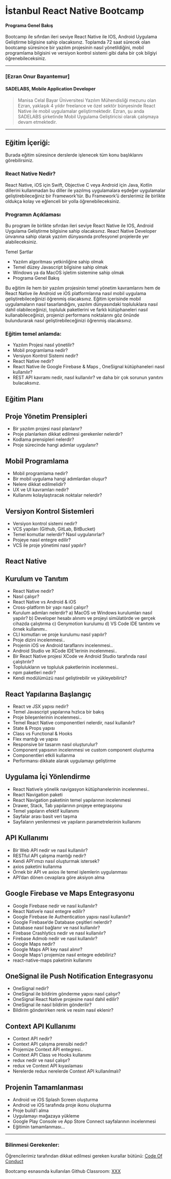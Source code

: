 # İstanbul React Native Bootcamp

#### Programa Genel Bakış
Bootcamp ile sıfırdan ileri seviye React Native ile IOS, Android Uygulama Geliştirme bilgisine sahip olacaksınız. Toplamda 72 saat sürecek olan bootcamp süresince bir yazılım projesinin nasıl yönetildiğini, mobil programlama bilgisini ve versiyon kontrol sistemi gibi daha bir çok bilgiyi öğrenebileceksiniz. 



---

### [Ezran Onur Bayantemur]

#### SADELABS, Mobile Application Developer

> Manisa Celal Bayar Üniversitesi Yazılım Mühendisliği mezunu olan Ezran, yaklaşık 4 yıldır freelance ve özel sektör bünyesinde React Native ile mobil uygulamalar geliştirmektedir. Ezran, şu anda SADELABS şirketinde Mobil Uygulama Geliştiricisi olarak çalışmaya devam etmektedir.


---

## Eğitim İçeriği:

Burada eğitim süresince derslerde işlenecek tüm konu başlıklarını görebilirsiniz. 

### React Native Nedir?

React Native, iOS için Swift, Objective C veya Android için Java, Kotlin dillerini kullanmadan bu diller ile yazılmış uygulamalara eşdeğer uygulamalar geliştirebileceğiniz bir Framework'tür. Bu Framework’ü derslerimiz ile birlikte oldukça kolay ve eğlenceli bir yolla öğrenebileceksiniz.

### Programın Açıklaması

Bu program ile birlikte sıfırdan ileri seviye React Native ile IOS, Android Uygulama Geliştirme bilgisine sahip olacaksınız. React Native Developer ünvanına sahip olarak yazılım dünyasında profesyonel projelerde yer alabileceksiniz.

Temel Şartlar
- Yazılım algoritması yetkinliğine sahip olmak
- Temel düzey Javascript bilgisine sahip olmak
- Windows ya da MacOS işletim sistemine sahip olmak
- Programa Genel Bakış

Bu eğitim ile hem bir yazılım projesinin temel yönetim kavramlarını hem de React Native ile Android ve iOS platformlarına nasıl mobil uygulama geliştirebileceğinizi öğrenmiş olacaksınız. Eğitim içerisinde mobil uygulamaların nasıl tasarlandığını,  yazılım dünyasındaki topluluklara nasıl dahil olabileceğinizi, topluluk paketlerini ve farklı kütüphaneleri nasıl kullanabileceğinizi, projenizi performans noktalarını göz önünde bulundurarak nasıl geliştirebileceğinizi öğrenmiş olacaksınız.

### Eğitim temel anlamda:
- Yazılım Projesi nasıl yönetilir?
- Mobil programlama nedir?
- Versiyon Kontrol Sistemi nedir?
- React Native nedir? 
- React Native ile Google Firebase & Maps , OneSignal kütüphaneleri nasıl kullanılır?
- REST API kavramı nedir, nasıl kullanılır? ve daha bir çok sorunun yanıtını bulacaksınız.
## Eğitim Planı
## Proje Yönetim Prensipleri
- Bir yazılım projesi nasıl planlanır?
- Proje planlarken dikkat edilmesi gerekenler nelerdir?
- Kodlama prensipleri nelerdir?
- Proje sürecinde hangi adımlar uygulanır? 
## Mobil Programlama
- Mobil programlama nedir?
- Bir mobil uygulama hangi adımlardan oluşur?
- Nelere dikkat edilmelidir?
- UX ve UI kavramları nedir?
- Kullanımı kolaylaştıracak noktalar nelerdir?
## Versiyon Kontrol Sistemleri
- Versiyon kontrol sistemi nedir?
- VCS yapıları (Github, GitLab, BitBucket)
- Temel komutlar nelerdir? Nasıl uygulanırlar?
- Projeye nasıl entegre edilir?
- VCS ile proje yönetimi nasıl yapılır?

## React Native 
## Kurulum ve Tanıtım
- React Native nedir?
- Nasıl çalışır?
- React Native vs Android & iOS
- Cross-platform bir yapı nasıl çalışır?
- Kurulum adımları nelerdir?
  a) MacOS ve Windows kurulumları nasıl yapılır?
  b) Developer hesabı alınımı ve projeyi simülatörde ve gerçek cihazda çalıştırma
  c) Genymotion kurulumu
  d) VS Code IDE tanıtımı ve örnek kullanımı..
- CLI komutları ve proje kurulumu nasıl yapılır?
- Proje dizini incelenmesi..
- Projenin iOS ve Android taraflarını incelenmesi..
- Android Studio ve XCode IDE’lerinin incelenmesi..
- Bir React Native projesi XCode ve Android Studio tarafında nasıl çalıştırılır?
- Toplulukların ve topluluk paketlerinin incelenmesi..
- npm paketleri nedir?
- Kendi modülümüzü nasıl geliştirebilir ve yükleyebiliriz?
 
## React Yapılarına Başlangıç
- React ve JSX yapısı nedir?
- Temel Javascript yapılarına hızlıca bir bakış
- Proje bileşenlerinin incelenmesi..
- Temel React Native componentleri nelerdir, nasıl kullanılır?
- State & Props yapısı
- Class vs Functional & Hooks
- Flex mantığı ve yapısı
- Responsive bir tasarım nasıl oluşturulur?
- Component yapısının incelenmesi ve custom component oluşturma
- Componentleri etkili kullanma
- Performansı dikkate alarak uygulamayı geliştirme
## Uygulama İçi Yönlendirme
- React Native’e yönelik navigasyon kütüphanelerinin incelenmesi..
- React Navigation paketi
- React Navigation paketinin temel yapılarının incelenmesi
- Drawer, Stack, Tab yapılarının projeye entegrasyonu
- Temel yapıların efektif kullanımı
- Sayfalar arası basit veri taşıma
- Sayfaların yenilenmesi ve yapıların parametrelerinin kullanımı
 
## API Kullanımı
- Bir Web API nedir ve nasıl kullanılır?
- RESTful API çalışma mantığı nedir?
- Kendi API’ımızı nasıl oluşturmak istersek?
- axios paketini kullanma
- Örnek bir API ve axios ile temel işlemlerin uygulanması
- API’dan dönen cevaplara göre aksiyon alma
 
## Google Firebase ve Maps Entegrasyonu
- Google Firebase nedir ve nasıl kullanılır?
- React Native’e nasıl entegre edilir?
- Google Firebase ile Authentication yapısı nasıl kullanılır?
- Google Firebase‘de Database çeşitleri nelerdir?
- Database nasıl bağlanır ve nasıl kullanılır?
- Firebase Crashlytics nedir ve nasıl kullanılır?
- Firebase Admob nedir ve nasıl kullanılır?
- Google Maps nedir?
- Google Maps API key nasıl alınır?
- Google Maps’i projemize nasıl entegre edebiliriz?
- react-native-maps paketinin kullanımı
 
## OneSignal ile Push Notification Entegrasyonu
- OneSignal nedir?
- OneSignal ile bildirim gönderme yapısı nasıl çalışır?
- OneSignal React Native projesine nasıl dahil edilir?
- OneSignal ile nasıl bildirim gönderilir?
- Bildirim gönderirken renk ve resim nasıl eklenir?
 
## Context API Kullanımı
- Context API nedir?
- Context API çalışma prensibi nedir?
- Projemize Context API entegresi..
- Context API Class ve Hooks kullanımı
- redux nedir ve nasıl çalışır?
- redux ve Context API kıyaslaması
- Nerelerde redux nerelerde Context API kullanılmalı?
 
## Projenin Tamamlanması
- Android ve iOS Splash Screen oluşturma
- Android ve iOS tarafında proje ikonu oluşturma
- Proje build’i alma
- Uygulamayı mağazaya yükleme
- Google Play Console ve App Store Connect sayfalarının incelenmesi
- Eğitimin tamamlanması...


---

### Bilinmesi Gerekenler:

Öğrencilerimiz tarafından dikkat edilmesi gereken kurallar bütünü: [Code Of Conduct](https://github.com/Kodluyoruz/Code-Of-Conduct)
 
 Bootcamp esnasında kullanılan Github Classroom: [XXX](#BURAYA-GITHUB-CLASSROOM-LINKİ-GELECEK)
